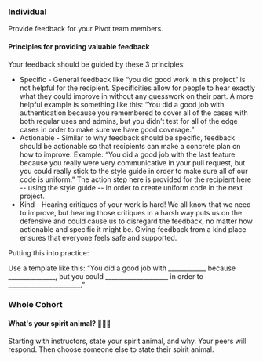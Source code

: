 ### Individual

Provide feedback for your Pivot team members.

#### Principles for providing valuable feedback

Your feedback should be guided by these 3 principles:

* Specific - General feedback like “you did good work in this project” is not helpful for the recipient. Specificities allow for people to hear exactly what they could improve in without any guesswork on their part. A more helpful example is something like this: “You did a good job with authentication because you remembered to cover all of the cases with both regular uses and admins, but you didn’t test for all of the edge cases in order to make sure we have good coverage.”
* Actionable - Similar to why feedback should be specific, feedback should be actionable so that recipients can make a concrete plan on how to improve. Example: “You did a good job with the last feature because you really were very communicative in your pull request, but you could really stick to the style guide in order to make sure all of our code is uniform.” The action step here is provided for the recipient here -- using the style guide -- in order to create uniform code in the next project.
* Kind - Hearing critiques of your work is hard! We all know that we need to improve, but hearing those critiques in a harsh way puts us on the defensive and could cause us to disregard the feedback, no matter how actionable and specific it might be. Giving feedback from a kind place ensures that everyone feels safe and supported.

Putting this into practice:

Use a template like this: “You did a good job with ____________ because _______________, but you could ____________________ in order to _______________________.”


### Whole Cohort

#### What's your spirit animal? 🐯🐵🐼

Starting with instructors, state your spirit animal, and why. Your peers will respond. Then choose someone else to state their spirit animal.
